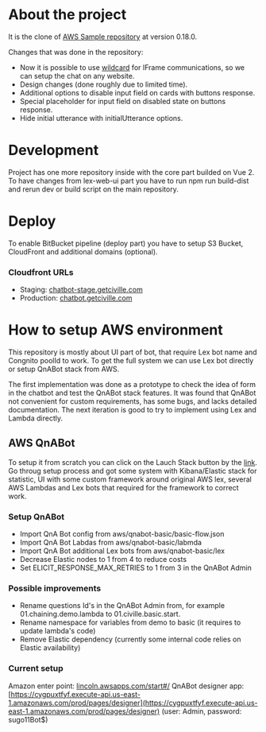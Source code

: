 # About the project
It is the clone of [AWS Sample repository](https://github.com/aws-samples/aws-lex-web-ui) at version 0.18.0.

Changes that was done in the repository:

* Now it is possible to use [wildcard](https://bitbucket.org/lincolnlabs/aws-lex-web-ui/src/bacf8f606c499c4c485826e0cd14eb4348495e48/src/website/index.html#lines-78) for IFrame communications, so we can setup the chat on any website.
* Design changes (done roughly due to limited time).
* Additional options to disable input field on cards with buttons response.
* Special placeholder for input field on disabled state on buttons response.
* Hide initial utterance with initialUtterance options.

# Development
Project has one more repository inside with the core part builded on Vue 2.
To have changes from lex-web-ui part you have to run npm run build-dist and rerun dev or build script on the main repository.

# Deploy
To enable BitBucket pipeline (deploy part) you have to setup S3 Bucket, CloudFront and additional domains (optional).

### Cloudfront URLs

* Staging: [chatbot-stage.getciville.com](https://chatbot-stage.getciville.com/)
* Production: [chatbot.getciville.com](https://chatbot.getciville.com/)

# How to setup AWS environment
This repository is mostly about UI part of bot, that require Lex bot name and Congnito poolId to work.
To get the full system we can use Lex bot directly or setup QnABot stack from AWS.

The first implementation was done as a prototype to check the idea of form in the chatbot and test the QnABot stack features.
It was found that QnABot not convenient for custom requirements, has some bugs, and lacks detailed documentation.
The next iteration is good to try to implement using Lex and Lambda directly.

## AWS QnABot
To setup it from scratch you can click on the Lauch Stack button by the [link](https://aws.amazon.com/ru/blogs/machine-learning/creating-a-question-and-answer-bot-with-amazon-lex-and-amazon-alexa/).
Go throug setup process and got some system with Kibana/Elastic stack for statistic, UI with some custom framework around original AWS lex, several AWS Lambdas and Lex bots that required for the framework to correct work.

### Setup QnABot

* Import QnA Bot config from aws/qnabot-basic/basic-flow.json
* Import QnA Bot Labdas from aws/qnabot-basic/labmda
* Import QnA Bot additional Lex bots from aws/qnabot-basic/lex
* Decrease Elastic nodes to 1 from 4 to reduce costs
* Set ELICIT_RESPONSE_MAX_RETRIES to 1 from 3 in the QnABot Admin

### Possible improvements

* Rename questions Id's in the QnABot Admin from, for example 01.chaining.demo.lambda to  01.civille.basic.start.
* Rename namespace for variables from demo to basic (it requires to update lambda's code)
* Remove Elastic dependency (currently some internal code relies on Elastic availability)

### Current setup

Amazon enter point: [lincoln.awsapps.com/start#/](lincoln.awsapps.com/start#/)
QnABot designer app: [https://cygpuxtfyf.execute-api.us-east-1.amazonaws.com/prod/pages/designer](https://cygpuxtfyf.execute-api.us-east-1.amazonaws.com/prod/pages/designer) (user: Admin, password: sugo11Bot$)
